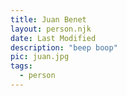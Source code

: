 ```yaml
---
title: Juan Benet
layout: person.njk
date: Last Modified
description: "beep boop"
pic: juan.jpg
tags:
  - person
---
```

